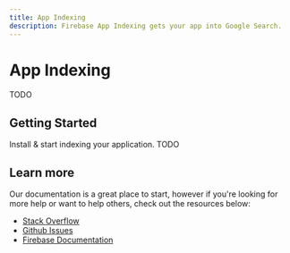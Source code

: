 ```yaml
---
title: App Indexing
description: Firebase App Indexing gets your app into Google Search.
---
```


# App Indexing

TODO

<Youtube id="C35OSHlTNwA" />

## Getting Started

<Grid>
	<Block
		icon="build"
		color="#ffc107"
		title="Quick Start"
		to="/quick-start"
	>
    Install & start indexing your application. 
	</Block>
  <Block
		icon="layers"
		color="#03A9F4"
		title="Reference"
		to="/reference"
	>
    TODO
	</Block>
</Grid>

## Learn more

Our documentation is a great place to start, however if you're looking for more help or want to help others, 
check out the resources below:

- [Stack Overflow](https://stackoverflow.com/questions/tagged/react-native-firebase-indexing)
- [Github Issues](https://github.com/invertase/react-native-firebase/issues?utf8=%E2%9C%93&q=is%3Aissue+sort%3Aupdated-desc+label%3Aindexing+)
- [Firebase Documentation](https://firebase.google.com/docs/firestore?utm_source=invertase&utm_medium=react-native-firebase&utm_campaign=indexing)
